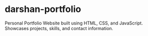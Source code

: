 # darshan-portfolio
Personal Portfolio Website built using HTML, CSS, and JavaScript.  Showcases projects, skills, and contact information.
